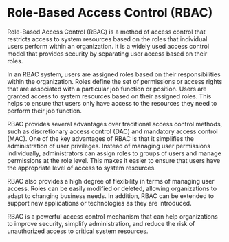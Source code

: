 # Role-Based Access Control (RBAC)

Role-Based Access Control (RBAC) is a method of access control that restricts access to system resources based on the roles that individual users perform within an organization. It is a widely used access control model that provides security by separating user access based on their roles.

In an RBAC system, users are assigned roles based on their responsibilities within the organization. Roles define the set of permissions or access rights that are associated with a particular job function or position. Users are granted access to system resources based on their assigned roles. This helps to ensure that users only have access to the resources they need to perform their job function.

RBAC provides several advantages over traditional access control methods, such as discretionary access control (DAC) and mandatory access control (MAC). One of the key advantages of RBAC is that it simplifies the administration of user privileges. Instead of managing user permissions individually, administrators can assign roles to groups of users and manage permissions at the role level. This makes it easier to ensure that users have the appropriate level of access to system resources.

RBAC also provides a high degree of flexibility in terms of managing user access. Roles can be easily modified or deleted, allowing organizations to adapt to changing business needs. In addition, RBAC can be extended to support new applications or technologies as they are introduced.

RBAC is a powerful access control mechanism that can help organizations to improve security, simplify administration, and reduce the risk of unauthorized access to critical system resources.
